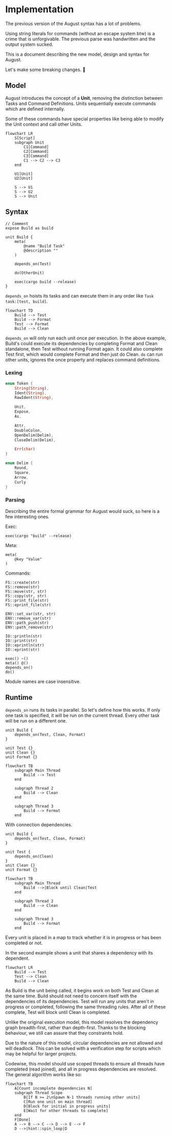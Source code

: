 # Implementation

The previous version of the August syntax has a lot of problems.

Using string literals for commands (without an escape system btw) is a crime that is unforgivable.
The previous parse was handwritten and the output system sucked.

This is a document describing the new model, design and syntax for August.

Let's make some breaking changes. :crab:

## Model

August introduces the concept of a **Unit**, removing the distinction between Tasks and Command Definitions.
Units sequentially execute commands which are defined internally.

Some of these commands have special properties like being able to modify the Unit context and call other Units.

```mermaid
flowchart LR
    S[Script]
    subgraph Unit
        C1[Command]
        C2[Command]
        C3[Command]
        C1 --> C2 --> C3
    end    
    
    U1[Unit]
    U2[Unit]

    S --> U1
    S --> U2
    S --> Unit
```

## Syntax

```
// Comment
expose Build as build

unit Build {
    meta(
        @name "Build Task"
        @description ""
    )
    
    depends_on(Test)

    do(OtherUnit)

    exec(cargo build --release)
}
```


`depends_on` hoists its tasks and can execute them in any order like `Task task:[test, build]`.

```mermaid
flowchart TD
    Build --> Test
    Build --> Format
    Test --> Format
    Build --> Clean
```
`depends_on` will only run each unit once per execution.
In the above example, Build's could execute its dependencies by completing Format and Clean standalone,
then Test without running Format again.
It could also complete Test first, which would complete Format and then just do Clean.
`do` can run other units, ignores the once property and replaces command definitions.

### Lexing

```rust
enum Token {
    String(String),
    Ident(String),
    RawIdent(String),

    Unit,
    Expose,
    As,

    Attr,
    DoubleColon,
    OpenDelim(Delim),
    CloseDelim(Delim),

    Err(char)
}

enum Delim {
    Round,
    Square,
    Arrow,
    Curly
}
```

### Parsing

Describing the entire formal grammar for August would suck, so here is a few interesting ones.

Exec:
```
exec(cargo "build" --release)
```
Meta:
```
meta(
    @key "Value"
)
```

Commands:
```
FS::create(str)
FS::remove(str)
FS::move(str, str)
FS::copy(str, str)
FS::print_file(str)
FS::eprint_file(str)

ENV::set_var(str, str)
ENV::remove_var(str)
ENV::path_push(str)
ENV::path_remove(str)

IO::println(str)
IO::print(str)
IO::eprintln(str)
IO::eprint(str)

exec() ~()
meta() @()
depends_on()
do() 
```
Module names are case insensitive.

## Runtime

`depends_on` runs its tasks in parallel. So let's define how this works.
If only one task is specified, it will be run on the current thread.
Every other task will be run on a different one.

```
unit Build {
    depends_on(Test, Clean, Format)
}

unit Test {}
unit Clean {}
unit Format {}
```

```mermaid
flowchart TB
    subgraph Main Thread
        Build --> Test
    end

    subgraph Thread 2
        Build --> Clean
    end

    subgraph Thread 3
        Build --> Format
    end
```

With connection dependencies.
```
unit Build {
    depends_on(Test, Clean, Format)
}

unit Test {
    depends_on(Clean)
}
unit Clean {}
unit Format {}
```

```mermaid
flowchart TB
    subgraph Main Thread
        Build -->|Block until Clean|Test
    end

    subgraph Thread 2
        Build --> Clean
    end

    subgraph Thread 3
        Build --> Format
    end
```

Every unit is placed in a map to track whether it is in progress or has been completed or not.

In the second example shows a unit that shares a dependency with its dependent.
```mermaid
flowchart LR
    Build --> Test
    Test --> Clean
    Build --> Clean
```
As Build is the unit being called, it begins work on both Test and Clean at the same time.
Build should not need to concern itself with the dependencies of its dependencies.
Test will run any units that aren't in progress or completed, following the same threading rules.
After all of these complete, Test will block until Clean is completed.

Unlike the original execution model, this model resolves the dependency graph breadth-first,
rather than depth-first.
Thanks to the blocking behaviour, we still can assure that they constraints hold.

Due to the nature of this model, circular dependencies are not allowed and will deadlock.
This can be solved with a verification step for scripts which may be helpful for larger projects.

Codewise, this model should use scoped threads to ensure all threads have completed (read joined),
and all in progress dependencies are resolved. The general algorithm works like so:
```mermaid
flowchart TB
    A[Count incomplete dependencies N]
    subgraph Thread Scope
        B[If N >= 2\nSpawn N-1 threads running other units]
        C[Run one unit on main thread]
        D[Block for initial in progress units]
        E[Wait for other threads to complete]
    end
    F[Done]
    A --> B --> C --> D --> E --> F
    D -->|hint::spin_loop|D 
```
